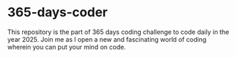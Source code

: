 # 365-days-coder
This repository is the part of 365 days coding challenge to code daily in the year 2025. Join me as I open a new and fascinating world of coding wherein you can put your mind on code.
